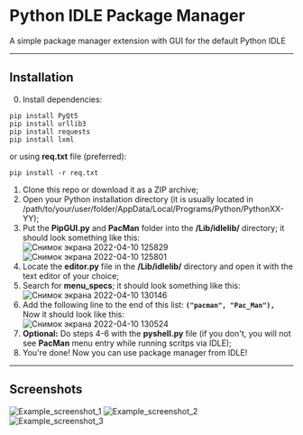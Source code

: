 # Python IDLE Package Manager
A simple package manager extension with GUI for the default Python IDLE
____
## Installation
0. Install dependencies:
```
pip install PyQt5
pip install urllib3
pip install requests
pip install lxml
```
or using **req.txt** file (preferred):
```
pip install -r req.txt
```
1. Clone this repo or download it as a ZIP archive;
3. Open your Python installation directory (it is usually located in /path/to/your/user/folder/AppData/Local/Programs/Python/PythonXX-YY);
4. Put the **PipGUI.py** and **PacMan** folder into the **/Lib/idlelib/** directory; it should look something like this:  
![Снимок экрана 2022-04-10 125829](https://user-images.githubusercontent.com/38569354/162608531-7514bc24-77c8-4001-a961-8a33a08d9d41.png)
![Снимок экрана 2022-04-10 125801](https://user-images.githubusercontent.com/38569354/162608515-82859375-1a3a-4abd-9e18-f94d7485bc9b.png)
4. Locate the **editor.py** file in the **/Lib/idlelib/** directory and open it with the text editor of your choice;
5. Search for **menu_specs**; it should look something like this:
![Снимок экрана 2022-04-10 130146](https://user-images.githubusercontent.com/38569354/162608639-a7a993f7-937f-4144-a925-d71880512453.png)
6. Add the following line to the end of this list: **```("pacman", "Pac_Man"),```**  
Now it should look like this:  
![Снимок экрана 2022-04-10 130524](https://user-images.githubusercontent.com/38569354/162608794-0229287c-a5d7-474a-a5db-7a0a2d90d81b.png)
7. **Optional:** Do steps 4-6 with the **pyshell.py** file (if you don't, you will not see **PacMan** menu entry while running scritps via IDLE);
8. You're done! Now you can use package manager from IDLE!
____
## Screenshots
![Example_screenshot_1](https://user-images.githubusercontent.com/38569354/162609212-2a1b9012-d36c-4c57-a911-d71ebe8297f1.png)
![Example_screenshot_2](https://user-images.githubusercontent.com/38569354/162609215-ddb8c09c-a9ec-4097-99e4-472b8cc79d6f.png)
![Example_screenshot_3](https://user-images.githubusercontent.com/38569354/162609217-64e30b5a-18d6-42fe-b773-cf0cd63e4a59.png)
